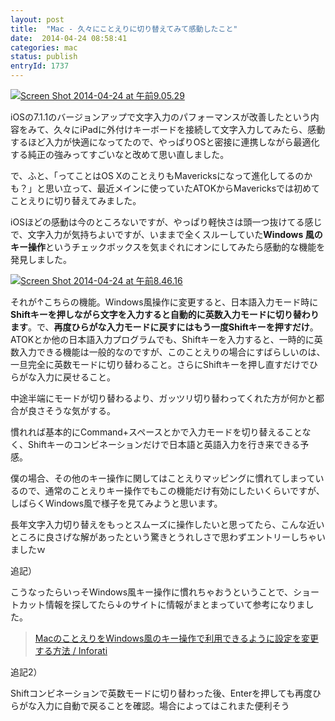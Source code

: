 ```yaml
---
layout: post
title:  "Mac - 久々にことえりに切り替えてみて感動したこと"
date:  2014-04-24 08:58:41
categories: mac
status: publish
entryId: 1737
---
```


<a class='flickr2tag-img' href='http://www.flickr.com/photo.gne?id=14016592783' title='Screen Shot 2014-04-24 at 午前9.05.29'><img src='http://farm3.staticflickr.com/2931/14016592783_c59b68729c_c.jpg' alt='Screen Shot 2014-04-24 at 午前9.05.29'></a>

iOSの7.1.1のバージョンアップで文字入力のパフォーマンスが改善したという内容をみて、久々にiPadに外付けキーボードを接続して文字入力してみたら、感動するほど入力が快適になってたので、やっぱりOSと密接に連携しながら最適化する純正の強みってすごいなと改めて思い直しました。

で、ふと、「ってことはOS XのことえりもMavericksになって進化してるのかも？」と思い立って、最近メインに使っていたATOKからMavericksでは初めてことえりに切り替えてみました。

iOSほどの感動は今のところないですが、やっぱり軽快さは頭一つ抜けてる感じで、文字入力が気持ちよいですが、いままで全くスルーしていた**Windows 風のキー操作**というチェックボックスを気まぐれにオンにしてみたら感動的な機能を発見しました。

<a class='flickr2tag-img' href='http://www.flickr.com/photo.gne?id=13996859614' title='Screen Shot 2014-04-24 at 午前8.46.16'><img src='http://farm3.staticflickr.com/2923/13996859614_aed8e857cd_c.jpg' alt='Screen Shot 2014-04-24 at 午前8.46.16'></a>

それが↑こちらの機能。Windows風操作に変更すると、日本語入力モード時に**Shiftキーを押しながら文字を入力すると自動的に英数入力モードに切り替わります**。で、**再度ひらがな入力モードに戻すにはもう一度Shiftキーを押すだけ**。ATOKとか他の日本語入力プログラムでも、Shiftキーを入力すると、一時的に英数入力できる機能は一般的なのですが、このことえりの場合にすばらしいのは、一旦完全に英数モードに切り替わること。さらにShiftキーを押し直すだけでひらがな入力に戻せること。

中途半端にモードが切り替わるより、ガッツリ切り替わってくれた方が何かと都合が良さそうな気がする。

慣れれば基本的にCommand+スペースとかで入力モードを切り替えることなく、Shiftキーのコンビネーションだけで日本語と英語入力を行き来できる予感。

僕の場合、その他のキー操作に関してはことえりマッピングに慣れてしまっているので、通常のことえりキー操作でもこの機能だけ有効にしたいくらいですが、しばらくWindows風で様子を見てみようと思います。

長年文字入力切り替えをもっとスムーズに操作したいと思ってたら、こんな近いところに良さげな解があったという驚きとうれしさで思わずエントリーしちゃいましたｗ

追記）

こうなったらいっそWindows風キー操作に慣れちゃおうということで、ショートカット情報を探してたら↓のサイトに情報がまとまっていて参考になりました。

> [MacのことえりをWindows風のキー操作で利用できるように設定を変更する方法 / Inforati](http://inforati.jp/apple/mac-tips-techniques/windows-hints/how-to-enable-windows-key-mode-of-mac-kotoeri.html)

追記2）

Shiftコンビネーションで英数モードに切り替わった後、Enterを押しても再度ひらがな入力に自動で戻ることを確認。場合によってはこれまた便利そう
